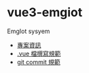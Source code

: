 # vue3-emgiot
EmgIot sysyem

- [專案資訊](./readme/ABOUT.md)
- [.vue 檔撰寫規範](./readme/BASE-VUE.md)
- [git commit 規範](./readme/GIT-COMMIT.md)
